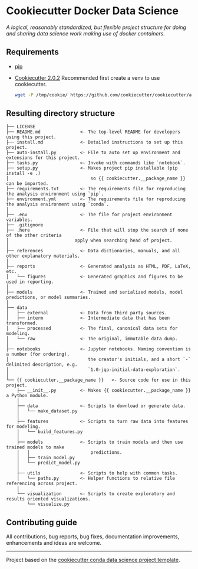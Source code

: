 # Cookiecutter Docker Data Science

_A logical, reasonably standardized, but flexible project structure for doing and sharing data science work making use of docker containers._

## Requirements
- [pip](https://pypi.org/project/pip/)

- [Cookiecutter 2.0.2](https://github.com/cookiecutter/cookiecutter)
    Recommended first create a venv to use cookiecutter.
    ```bash
    wget -P /tmp/cookie/ https://github.com/cookiecutter/cookiecutter/archive/refs/tags/2.0.2.tar.gz && tar -xf /tmp/cookie/2.0.2.tar.gz -C /tmp/cookie/ && pip install -e /tmp/cookie/cookiecutter-2.0.2/ && rm /tmp/cookie/2.0.2.*
    ```


## Resulting directory structure

    ├── LICENSE
    ├── README.md               <- The top-level README for developers using this project.  
    ├── install.md              <- Detailed instructions to set up this project.  
    ├── auto-install.py         <- File to auto set up environment and extensions for this project.  
    ├── tasks.py                <- Invoke with commands like `notebook`.  
    ├── setup.py                <- Makes project pip installable (pip install -e .)  
    │                               so {{ cookiecutter.__package_name }} can be imported.  
    ├── requirements.txt        <- The requirements file for reproducing the analysis environment using `pip`.  
    ├── environment.yml         <- The requirements file for reproducing the analysis environment using `conda`.  
    │  
    ├── .env                    <- The file for project environment variables.  
    ├── .gitignore  
    ├── .here                   <- File that will stop the search if none of the other criteria  
    │                         apply when searching head of project.  
    │  
    ├── references              <- Data dictionaries, manuals, and all other explanatory materials.  
    │  
    ├── reports                 <- Generated analysis as HTML, PDF, LaTeX, etc.  
    │   └── figures             <- Generated graphics and figures to be used in reporting.  
    │  
    ├── models                  <- Trained and serialized models, model predictions, or model summaries.  
    │  
    ├── data      
    │   ├── external            <- Data from third party sources.  
    │   ├── interm              <- Intermediate data that has been transformed.  
    │   ├── processed           <- The final, canonical data sets for modeling.  
    │   └── raw                 <- The original, immutable data dump.  
    │  
    ├── notebooks               <- Jupyter notebooks. Naming convention is a number (for ordering),  
    │                              the creator's initials, and a short `-` delimited description, e.g.  
    │                              `1.0-jqp-initial-data-exploration`.  
    │  
    └── {{ cookiecutter.__package_name }}   <- Source code for use in this project.  
        ├── __init__.py         <- Makes {{ cookiecutter.__package_name }} a Python module.  
        │  
        ├── data                <- Scripts to download or generate data.  
        │   └── make_dataset.py  
        │  
        ├── features            <- Scripts to turn raw data into features for modeling.  
        │   └── build_features.py  
        │  
        ├── models              <- Scripts to train models and then use trained models to make  
        │   │                       predictions.  
        │   ├── train_model.py  
        │   └── predict_model.py  
        │  
        ├── utils               <- Scripts to help with common tasks.  
        │   └── paths.py        <- Helper functions to relative file referencing across project.  
        │  
        └── visualization       <- Scripts to create exploratory and results oriented visualizations.  
            └── visualize.py  
  
## Contributing guide

All contributions, bug reports, bug fixes, documentation improvements, enhancements and ideas are welcome.

---
Project based on the [cookiecutter conda data science project template](https://github.com/jvelezmagic/cookiecutter-conda-data-science).